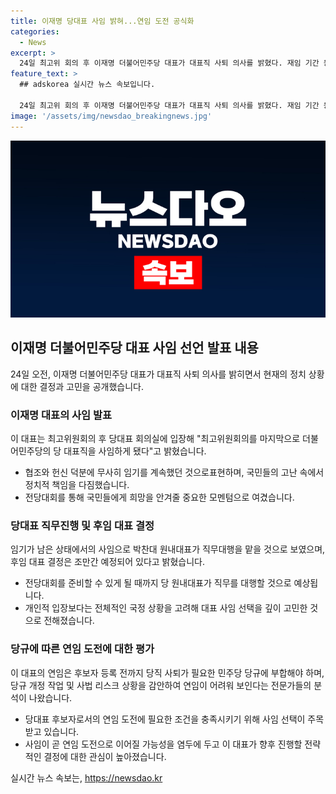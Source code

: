 ```yaml
---
title: 이재명 당대표 사임 밝혀...연임 도전 공식화
categories:
  - News
excerpt: >
  24일 최고위 회의 후 이재명 더불어민주당 대표가 대표직 사퇴 의사를 밝혔다. 재임 기간 동안의 정치적으로 어려운 상황과 국민의 힘든 상황에 대한 책임과 미안함을 표현하며, 당의 상황을 정리하고 판단한 후 전당대회를 준비할 것이라고 밝혀, 당 대표직 연임에 대한 결정은 조만간 내릴 것이라고 밝혔다. 이에 따라 최고위원회가 끝날 때까지 박찬대 원내대표가 직무대행을 할 것으로 전망된다. 이 대표의 연임은 갈수록 어려워지고 있으며, 사퇴 가운데 연임 도전으로 받아들여질 것으로 보인다.
feature_text: >
  ## adskorea 실시간 뉴스 속보입니다.

  24일 최고위 회의 후 이재명 더불어민주당 대표가 대표직 사퇴 의사를 밝혔다. 재임 기간 동안의 정치적으로 어려운 상황과 국민의 힘든 상황에 대한 책임과 미안함을 표현하며, 당의 상황을 정리하고 판단한 후 전당대회를 준비할 것이라고 밝혀, 당 대표직 연임에 대한 결정은 조만간 내릴 것이라고 밝혔다. 이에 따라 최고위원회가 끝날 때까지 박찬대 원내대표가 직무대행을 할 것으로 전망된다. 이 대표의 연임은 갈수록 어려워지고 있으며, 사퇴 가운데 연임 도전으로 받아들여질 것으로 보인다.
image: '/assets/img/newsdao_breakingnews.jpg'
---
```


<p><img src="/assets/img/newsdao_breakingnews.jpg" alt="adskorea 속보" /></p>

<h2 data-ke-size="size26">이재명 더불어민주당 대표 사임 선언 발표 내용</h2>

<p data-ke-size="size16">24일 오전, 이재명 더불어민주당 대표가 대표직 사퇴 의사를 밝히면서 현재의 정치 상황에 대한 결정과 고민을 공개했습니다.</p>

<h3>이재명 대표의 사임 발표</h3>

<p data-ke-size="size16">이 대표는 최고위원회의 후 당대표 회의실에 입장해 "최고위원회의를 마지막으로 더불어민주당의 당 대표직을 사임하게 됐다"고 밝혔습니다.</p>

<ul>
  <li>협조와 헌신 덕분에 무사히 임기를 계속했던 것으로표현하며, 국민들의 고난 속에서 정치적 책임을 다짐했습니다.</li>
  <li>전당대회를 통해 국민들에게 희망을 안겨줄 중요한 모멘텀으로 여겼습니다.</li>
</ul>

<h3>당대표 직무진행 및 후임 대표 결정</h3>

<p data-ke-size="size16">임기가 남은 상태에서의 사임으로 박찬대 원내대표가 직무대행을 맡을 것으로 보였으며, 후임 대표 결정은 조만간 예정되어 있다고 밝혔습니다.</p>

<ul>
  <li>전당대회를 준비할 수 있게 될 때까지 당 원내대표가 직무를 대행할 것으로 예상됩니다.</li>
  <li>개인적 입장보다는 전체적인 국정 상황을 고려해 대표 사임 선택을 깊이 고민한 것으로 전해졌습니다.</li>
</ul>

<h3>당규에 따른 연임 도전에 대한 평가</h3>

<p data-ke-size="size16">이 대표의 연임은 후보자 등록 전까지 당직 사퇴가 필요한 민주당 당규에 부합해야 하며, 당규 개정 작업 및 사법 리스크 상황을 감안하여 연임이 어려워 보인다는 전문가들의 분석이 나왔습니다.</p>

<ul>
  <li>당대표 후보자로서의 연임 도전에 필요한 조건을 충족시키기 위해 사임 선택이 주목 받고 있습니다.</li>
  <li>사임이 곧 연임 도전으로 이어질 가능성을 염두에 두고 이 대표가 향후 진행할 전략적인 결정에 대한 관심이 높아졌습니다.</li>
</ul>
실시간 뉴스 속보는, <a href="https://newsdao.kr" rel="dofollow">https://newsdao.kr</a>



